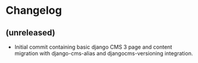 # Changelog

## (unreleased)
* Initial commit containing basic django CMS 3 page and content migration with django-cms-alias and djangocms-versioning integration. 
